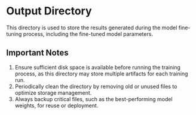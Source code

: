 # Output Directory

This directory is used to store the results generated during the model fine-tuning process, including the fine-tuned model parameters.

## Important Notes
1. Ensure sufficient disk space is available before running the training process, as this directory may store multiple artifacts for each training run.
2. Periodically clean the directory by removing old or unused files to optimize storage management.
3. Always backup critical files, such as the best-performing model weights, for reuse or deployment.